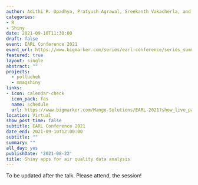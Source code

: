 ```yaml
---
author: Adithi R. Upadhya, Pratyush Agrawal, Sreekanth Vakacherla, and Meenakshi Kushwaha
categories:
- R
- Shiny
date: 2021-09-10T11:30:00
draft: false
event: EARL Conference 2021
event_url: https://www.bigmarker.com/series/earl-conference/series_summit
featured: true
layout: single
abstract: ""
projects:
  - polluchek
  - mmaqshiny
links:
- icon: calendar-check
  icon_pack: fas
  name: schedule
  url: https://www.bigmarker.com/Mango-Solutions/EARL-2021?show_live_page=true
location: Virtual
show_post_time: false
subtitle: EARL Conference 2021
date_end: 2021-09-10T12:00:00
subtitle: ""
summary: ""
all_day: yes
publishDate: '2021-08-22'
title: Shiny apps for air quality data analysis
---
```


To be updated after the talk. Please attend, the session!


